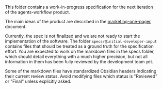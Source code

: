This folder contains a work-in-progress specification for the next iteration of the agents-workflow product.

The main ideas of the product are described in the [marketing-one-pager](../docs/marketing-one-pager.md) document.

Currently, the spec is not finalized and we are not ready to start the implementation of the software. The folder `specs/@initial-developer-input` contains files that should be treated as a ground truth for the specification effort. You are expected to work on the markdown files in the specs folder, which should detail everything with a much higher precision, but not all information in them has been fully reviewed by the development team yet.

Some of the markdown files have standardized Obsidian headers indicating their current review status. Avoid modifying files which status is "Reviewed" or "Final" unless explicitly asked.